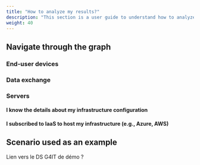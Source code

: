 ```yaml
---
title: "How to analyze my results?"
description: "This section is a user guide to understand how to analyze the results of my assessment"
weight: 40
---
```


## Navigate through the graph

### End-user devices
### Data exchange
### Servers
#### I know the details about my infrastructure configuration
#### I subscribed to IaaS to host my infrastructure (e.g., Azure, AWS)

## Scenario used as an example

Lien vers le DS G4IT de démo ?
